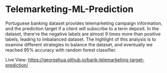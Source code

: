 # Telemarketing-ML-Prediction

Portuguese banking dataset provides telemarketing campaign information, and the prediction target if a client will subscribe to a term deposit. In the dataset, there're the negative labels are almost 9 times more than positive labels, leading to imbalanced dataset. The highlight of this analysis is to examine different strategies to balance the dataset, and eventually we reached 95% accuracy with random forest classifier.



Live View: https://georgehua.github.io/bank-telemarketing-target-prediction/

